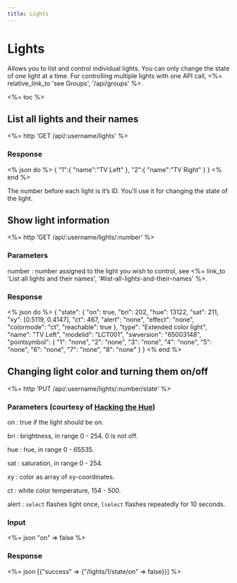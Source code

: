 ```yaml
---
title: Lights
---
```


# Lights

Allows you to list and control individual lights. You can only
change the state of one light at a time. For controlling multiple
lights with one API call, <%= relative_link_to 'see Groups', '/api/groups' %>.

<%= toc %>

## List all lights and their names

<%= http 'GET /api/:username/lights' %>

### Response

<% json do %>
{
  "1":{
    "name":"TV Left"
  },
  "2":{
    "name":"TV Right"
  }
}
<% end %>

The number before each light is it’s ID. You’ll use it for changing
the state of the light.

## Show light information

<%= http 'GET /api/:username/lights/:number' %>

### Parameters

number
: number assigned to the light you wish to control, see <%= link_to 'List all lights and their names', '#list-all-lights-and-their-names' %>.

### Response

<% json do %>
{
  "state": {
    "on": true,
    "bri": 202,
    "hue": 13122,
    "sat": 211,
    "xy": [0.5119, 0.4147],
    "ct": 467,
    "alert": "none",
    "effect": "none",
    "colormode": "ct",
    "reachable": true
  },
  "type": "Extended color light",
  "name": "TV Left",
  "modelid": "LCT001",
  "swversion": "65003148",
  "pointsymbol": {
    "1": "none",
    "2": "none",
    "3": "none",
    "4": "none",
    "5": "none",
    "6": "none",
    "7": "none",
    "8": "none"
  }
}
<% end %>

## Changing light color and turning them on/off

<%= http 'PUT /api/:username/lights/:number/state' %>

### Parameters (courtesy of [Hacking the Hue](http://rsmck.co.uk/hue))

on
: true if the light should be on.

bri
: brightness, in range 0 - 254. 0 is not off.

hue
: hue, in range 0 - 65535.

sat
: saturation, in range 0 - 254.

xy
: color as array of xy-coordinates.

ct
: white color temperature, 154 - 500.

alert
: `select` flashes light once, `lselect` flashes repeatedly for 10 seconds.

### Input

<%= json "on" => false %>

### Response

<%= json [{"success" => {"/lights/1/state/on" => false}}] %>
